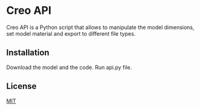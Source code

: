 # Creo API

Creo API is a Python script that allows to manipulate the model dimensions, set model material and export to different file types.

## Installation

Download the model and the code. Run api.py file. 



## License
[MIT](https://choosealicense.com/licenses/mit/)